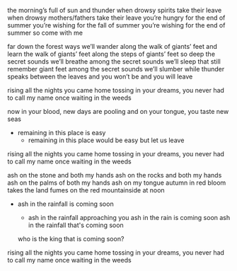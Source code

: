 the morning’s full of sun and thunder
when drowsy spirits take their leave
  when drowsy mothers/fathers take their leave
you’re hungry for the end of summer
  you’re wishing for the fall of summer
  you’re wishing for the end of summer
so come with me

far down the forest ways we’ll wander
along the walk of giants’ feet
  and learn the walk of giants’ feet
  along the steps of giants’ feet
  so deep the secret sounds we’ll breathe
  among the secret sounds we’ll sleep
  that still remember giant feet
among the secret sounds we’ll slumber
while thunder speaks
  between the leaves
  and you won’t be
  and you will leave

rising all the nights you came home
tossing in your dreams, you
never had to call my name once
waiting in the weeds

now in your blood, new days are pooling
and on your tongue, you taste new seas
* remaining in this place is easy
  * remaining in this place would be easy
but let us leave

rising all the nights you came home
tossing in your dreams, you
never had to call my name once
waiting in the weeds

ash on the stone and both my hands
  ash on the rocks and both my hands
  ash on the palms of both my hands
  ash on my tongue
autumn in red bloom takes the land
fumes on the red mountainside at noon
* ash in the rainfall is coming soon
  * ash in the rainfall approaching you
  ash in the rain is coming soon
  ash in the rainfall that's coming soon

  who is the king that is coming soon?

rising all the nights you came home
tossing in your dreams, you
never had to call my name once
waiting in the weeds
